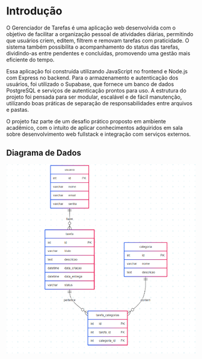 <h1>Introdução</h1>
<p>O Gerenciador de Tarefas é uma aplicação web desenvolvida com o objetivo de facilitar a organização pessoal de atividades diárias, permitindo que usuários criem, editem, filtrem e removam tarefas com praticidade. O sistema também possibilita o acompanhamento do status das tarefas, dividindo-as entre pendentes e concluídas, promovendo uma gestão mais eficiente do tempo.

Essa aplicação foi construída utilizando JavaScript no frontend e Node.js com Express no backend. Para o armazenamento e autenticação dos usuários, foi utilizado o Supabase, que fornece um banco de dados PostgreSQL e serviços de autenticação prontos para uso. A estrutura do projeto foi pensada para ser modular, escalável e de fácil manutenção, utilizando boas práticas de separação de responsabilidades entre arquivos e pastas.

O projeto faz parte de um desafio prático proposto em ambiente acadêmico, com o intuito de aplicar conhecimentos adquiridos em sala sobre desenvolvimento web fullstack e integração com serviços externos.</p>

<h2>Diagrama de Dados</h2>
<div align="center">
  <img src="../assets/diagrama_de_dados.png" alt="Título"><br>
</div>